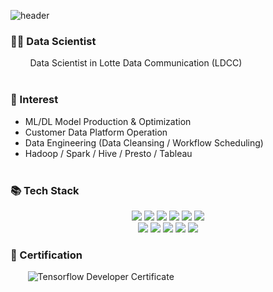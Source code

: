 ![header](https://capsule-render.vercel.app/api?type=waving&color=auto&height=300&section=header&text=Hi✋&fontSize=70&animation=twinkling)

### 👨‍💻 Data Scientist
&nbsp;&nbsp;&nbsp;&nbsp;&nbsp;&nbsp;&nbsp; Data Scientist in Lotte Data Communication (LDCC)
</br></br>

### 🤔 Interest
- ML/DL Model Production & Optimization
- Customer Data Platform Operation
- Data Engineering (Data Cleansing / Workflow Scheduling)
- Hadoop / Spark / Hive / Presto / Tableau 
</br></br>

### 📚 Tech Stack
<div align=center>    
<img src="https://img.shields.io/badge/python-3776AB?style=for-the-badge&logo=python&logoColor=white"> 
<img src="https://img.shields.io/badge/scikit-learn-F7931E?style=for-the-badge&logo=scikit-learn&logoColor=white"> 
<img src="https://img.shields.io/badge/tensorflow-FF6F00?style=for-the-badge&logo=tensorflow&logoColor=white"> 
<img src="https://img.shields.io/badge/pytorch-EE4C2C?style=for-the-badge&logo=pytorch&logoColor=white"> 
<img src="https://img.shields.io/badge/apachespark-E25A1C?style=for-the-badge&logo=apachespark&logoColor=white">
<img src="https://img.shields.io/badge/tableau-E97627?style=for-the-badge&logo=tableau&logoColor=white">
</br>
<img src="https://img.shields.io/badge/mysql-4479A1?style=for-the-badge&logo=mysql&logoColor=white">
<img src="https://img.shields.io/badge/postgresql-4169E1?style=for-the-badge&logo=postgresql&logoColor=white">
<img src="https://img.shields.io/badge/presto-5890FF?style=for-the-badge&logo=presto&logoColor=white">
<img src="https://img.shields.io/badge/apachehive-FDEE21?style=for-the-badge&logo=apachehive&logoColor=white">
<img src="https://img.shields.io/badge/apachehadoop-66CCFF?style=for-the-badge&logo=apachehadoop&logoColor=white">
</div>

### 🪪 Certification
&nbsp;&nbsp;&nbsp;&nbsp;&nbsp;&nbsp;&nbsp;![Tensorflow Developer Certificate](https://img.shields.io/badge/Tensorflow%20Developer%20Certificate-FF6F00.svg?logo=Tensorflow&logoColor=white)
